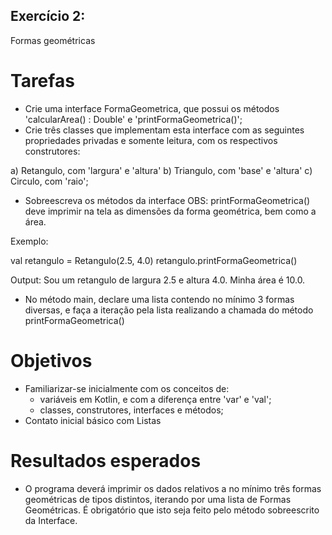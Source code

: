 ## Exercício 2:

Formas geométricas

# Tarefas
- Crie uma interface FormaGeometrica, que possui os métodos 'calcularArea() : Double' e 'printFormaGeometrica()';
- Crie três classes que implementam esta interface com as seguintes propriedades privadas e somente leitura, com os respectivos construtores:
 
a) Retangulo, com 'largura' e 'altura'
b) Triangulo, com  'base' e 'altura'
c) Circulo, com 'raio';

- Sobreescreva os métodos da interface 
OBS: printFormaGeometrica() deve imprimir na tela as dimensões da forma geométrica, bem como a área.

Exemplo:

val retangulo = Retangulo(2.5, 4.0) 
retangulo.printFormaGeometrica()

Output:
Sou um retangulo de largura 2.5 e altura 4.0. Minha área é 10.0.

- No método main, declare uma lista contendo no mínimo 3 formas diversas, e faça a iteração pela lista realizando a chamada do método printFormaGeometrica()

# Objetivos
- Familiarizar-se inicialmente com os conceitos de:
	- variáveis em Kotlin, e com a diferença entre 'var' e 'val';
	- classes, construtores, interfaces e métodos;
- Contato inicial básico com Listas

# Resultados esperados
- O programa deverá imprimir os dados relativos a no mínimo três formas geométricas de tipos distintos, iterando por uma lista de Formas Geométricas. É obrigatório que isto seja feito pelo método sobreescrito da Interface.
